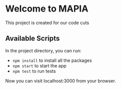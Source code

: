# Welcome to MAPIA

This project is created for our code cuts

## Available Scripts

In the project directory, you can run:

- `npm install` to install all the packages
- `npm start` to start the app
- `npm test` to run tests

Now you can visit localhost:3000 from your browser.